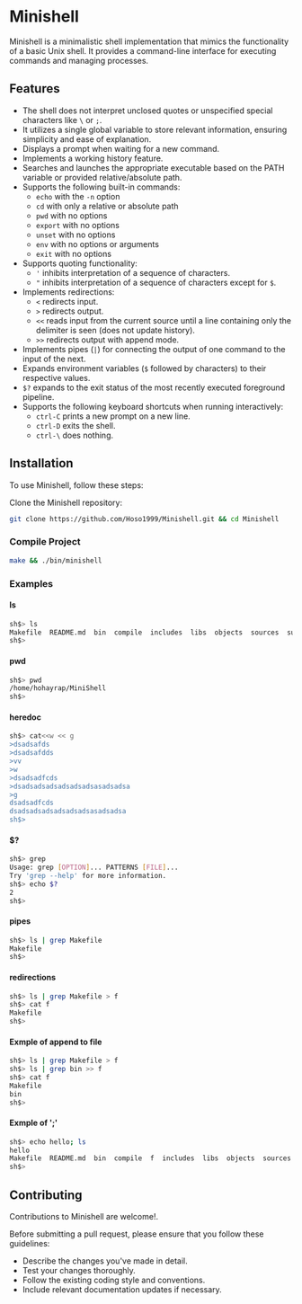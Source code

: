 # Minishell

Minishell is a minimalistic shell implementation that mimics the functionality of a basic Unix shell. It provides a command-line interface for executing commands and managing processes.

## Features

- The shell does not interpret unclosed quotes or unspecified special characters like `\` or `;`.
- It utilizes a single global variable to store relevant information, ensuring simplicity and ease of explanation.
- Displays a prompt when waiting for a new command.
- Implements a working history feature.
- Searches and launches the appropriate executable based on the PATH variable or provided relative/absolute path.
- Supports the following built-in commands:
  - `echo` with the `-n` option
  - `cd` with only a relative or absolute path
  - `pwd` with no options
  - `export` with no options
  - `unset` with no options
  - `env` with no options or arguments
  - `exit` with no options
- Supports quoting functionality:
  - `'` inhibits interpretation of a sequence of characters.
  - `"` inhibits interpretation of a sequence of characters except for `$`.
- Implements redirections:
  - `<` redirects input.
  - `>` redirects output.
  - `<<` reads input from the current source until a line containing only the delimiter is seen (does not update history).
  - `>>` redirects output with append mode.
- Implements pipes (`|`) for connecting the output of one command to the input of the next.
- Expands environment variables (`$` followed by characters) to their respective values.
- `$?` expands to the exit status of the most recently executed foreground pipeline.
- Supports the following keyboard shortcuts when running interactively:
  - `ctrl-C` prints a new prompt on a new line.
  - `ctrl-D` exits the shell.
  - `ctrl-\` does nothing.

## Installation

To use Minishell, follow these steps:

Clone the Minishell repository:

```bash
git clone https://github.com/Hoso1999/Minishell.git && cd Minishell
```
### Compile Project
```bash
make && ./bin/minishell
```
### Examples
#### ls
```bash
sh$> ls
Makefile  README.md  bin  compile  includes  libs  objects  sources  subject.pdf
sh$>
```
#### pwd
```bash
sh$> pwd
/home/hohayrap/MiniShell
sh$>
```
#### heredoc
```bash
sh$> cat<<w << g
>dsadsafds
>dsadsafdds
>vv
>w
>dsadsadfcds
>dsadsadsadsadsadsadsasadsadsa
>g
dsadsadfcds
dsadsadsadsadsadsadsasadsadsa
sh$>
```
#### $?
```bash
sh$> grep
Usage: grep [OPTION]... PATTERNS [FILE]...
Try 'grep --help' for more information.
sh$> echo $?
2
sh$>
```
#### pipes
```bash
sh$> ls | grep Makefile 
Makefile
sh$> 
```
#### redirections
```bash
sh$> ls | grep Makefile > f
sh$> cat f
Makefile
sh$> 
```
#### Exmple of append to file
```bash
sh$> ls | grep Makefile > f
sh$> ls | grep bin >> f
sh$> cat f
Makefile
bin
sh$> 
```
#### Exmple of ';'
```bash
sh$> echo hello; ls
hello
Makefile  README.md  bin  compile  f  includes  libs  objects  sources  subject.pdf
sh$> 
```
## Contributing

Contributions to Minishell are welcome!.

Before submitting a pull request, please ensure that you follow these guidelines:

- Describe the changes you've made in detail.
- Test your changes thoroughly.
- Follow the existing coding style and conventions.
- Include relevant documentation updates if necessary.
